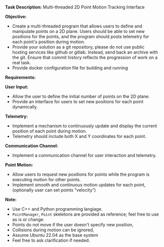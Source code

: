 **Task Description:** Multi-threaded 2D Point Motion Tracking Interface

**Objective:**

- Create a multi-threaded program that allows users to define and manipulate points on a 2D plane. Users should be able to set new positions for the points, and the program should posts telemetry for each point's position during motion.
- Provide your solution as a git repository, please do not use public hosting services like github or gitlab. Instead, send back an archive with the git. Ensure that commit history reflects the progression of work on a real task.
- Provide docker configuration file for building and running

**Requirements:**

**User Input:**

- Allow the user to define the initial number of points on the 2D plane.
- Provide an interface for users to set new positions for each point dynamically.

**Telemetry:**

- Implement a mechanism to continuously update and display the current position of each point during motion.
- Telemetry should include both X and Y coordinates for each point.

**Communication Channel:**

- Implement a communication channel for user interaction and telemetry.

**Point Motion:**

- Allow users to request new positions for points while the program is executing motion for other points.
- Implement smooth and continuous motion updates for each point, (optionally user can set points "velocity")

**Note:**

- Use C++ and Python programming langiage.
- `PointManager`, `Point` skeletons are provided as reference; feel free to use as is or change.
- Points do not move if the user doesn't specify new position,
- Collisions during motion can be ignored,
- Assume Ubuntu 22.04 as the base system
- Feel free to ask clarification if needed.
